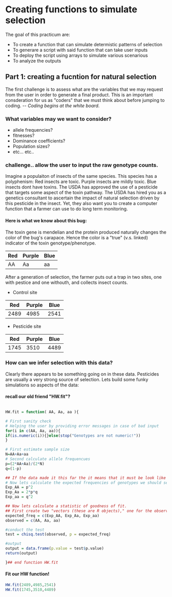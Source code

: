 # Creating functions to simulate selection

The goal of this practicum are:
* To create a function that can simulate determistic patterns of selection 
* To generare a script with said function that can take user inputs
* To deploy the script using arrays to simulate various scenarious
* To analyze the outputs

## Part 1: creating a fucntion for natural selection

The first challenge is to assess what are the variables that we may request from the user in order to generate a final product. This is an important consderation for us as "coders" that we must think about before jumping to coding. -- _Coding begins at the white board._

### What variables may we want to consider?

* allele frequencies?
* fitnesses? 
* Dominance coefficients?
* Population sizes?
* etc... etc..

### challenge.. allow the user to input the raw genotype counts.

Imagine a populaiton of insects of the same species. This species has a polyphenism: Red insects are toxic. Purple insects are mildly toxic. Blue insects dont have toxins. The USDA has approved the use of a pesticide that targets some aspect of the toxin pathway. The USDA has hired you as a genetics consultant to ascertain the impact of natural selection driven by this pesticide in the insect. Yet, they also want you to create a computer function that a farmer can use to do long term monitoring.

#### Here is what we know about this bug:

The toxin gene is mendelian and the protein produced naturally changes the color of the bug's carapace. Hence the color is a "true" (v.s. linked) indicator of the toxin genotype/phenotype.

|Red|Purple|Blue|
|--|--|--|
|AA|Aa|aa|

After a generation of selection, the farmer puts out a trap in two sites, one with pestice and one withouth, and collects insect counts.

* Control site

|Red|Purple|Blue|
|--|--|--|
|2489|4985|2541|

* Pesticide site

|Red|Purple|Blue|
|--|--|--|
|1745|3510|4489|

### How can we infer selection with this data? 

Clearly there appears to be something going on in these data. Pesticides are usually a very strong source of selection. Lets build some funky simulations so aspects of the data:

#### recall our old friend "HW.fit"?
```r

HW.fit = function( AA, Aa, aa ){

# First sanity check
# Helping the user by providing error messages in case of bad input
for(i in c(AA, Aa, aa)){
if(is.numeric(i)){}else(stop("Genotypes are not numeric!"))
}

# First estimate sample size
N=AA+Aa+aa
# Second calculate allele frequencues
p=(2*AA+Aa)/(2*N)
q=(1-p)

## If the data made it this far the it means that it must be look like population genetic data..
# Now lets calculate the expected frequencies of genotypes we should see:
Exp_AA = p^2
Exp_Aa = 2*p*q
Exp_aa = q^2

## Now lets calculate a statistic of goodness of fit.
## First create two "vectors (these are R objects)," one for the observed counts and the second for the expected counts. 
expected_freq = c(Exp_AA, Exp_Aa, Exp_aa)
observed = c(AA, Aa, aa)

#conduct the test
test = chisq.test(observed, p = expected_freq)

#output
output = data.frame(p.value = test$p.value)
return(output)

}## end function HW.fit
```

#### Fit our HW function!
```R
HW.fit(2489,4985,2541)
HW.fit(1745,3510,4489)
```
